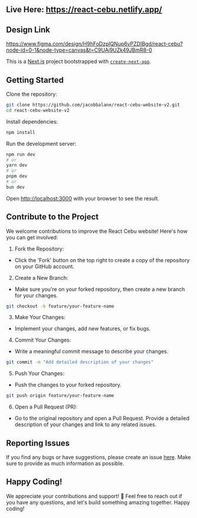 ## Live Here: https://react-cebu.netlify.app/

## Design Link

https://www.figma.com/design/H9hFoDzplQNup6vPZDIBgd/react-cebu?node-id=0-1&node-type=canvas&t=C9UAj9UZk49JBmR8-0

This is a [Next.js](https://nextjs.org) project bootstrapped with [`create-next-app`](https://nextjs.org/docs/app/api-reference/cli/create-next-app).

## Getting Started

Clone the repository:

```bash
git clone https://github.com/jacobbalane/react-cebu-website-v2.git
cd react-cebu-website-v2
```

Install dependencies:

```bash
npm install
```

Run the development server:

```bash
npm run dev
# or
yarn dev
# or
pnpm dev
# or
bun dev
```

Open [http://localhost:3000](http://localhost:3000) with your browser to see the result.

## Contribute to the Project

We welcome contributions to improve the React Cebu website! Here's how you can get involved:

1. Fork the Repository:
- Click the 'Fork' button on the top right to create a copy of the repository on your GitHub account.

2. Create a New Branch:
- Make sure you're on your forked repository, then create a new branch for your changes.

```bash
git checkout -b feature/your-feature-name
```

3. Make Your Changes:
- Implement your changes, add new features, or fix bugs.

4. Commit Your Changes:
- Write a meaningful commit message to describe your changes.

```bash
git commit -m "Add detailed description of your changes"
```

5. Push Your Changes:
- Push the changes to your forked repository.

```bash
git push origin feature/your-feature-name
```

6. Open a Pull Request (PR):
- Go to the original repository and open a Pull Request. Provide a detailed description of your changes and link to any related issues.

## Reporting Issues

If you find any bugs or have suggestions, please create an issue [here](https://github.com/jacobbalane/react-cebu-website-v2/issues). Make sure to provide as much information as possible.

## Happy Coding!

We appreciate your contributions and support! 🎉 Feel free to reach out if you have any questions, and let's build something amazing together. Happy coding!
